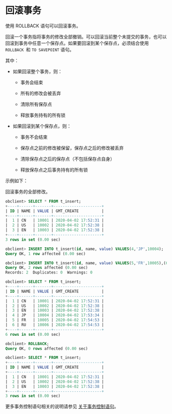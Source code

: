 回滚事务 
=========================

使用 ROLLBACK 语句可以回滚事务。

回滚一个事务指将事务的修改全部撤销。可以回滚当前整个未提交的事务，也可以回滚到事务中任意一个保存点。如果要回滚到某个保存点，必须结合使用 `ROLLBACK `和 `TO SAVEPOINT` 语句。

其中：

* 如果回滚整个事务，则：

  * 事务会结束

    
  
  * 所有的修改会被丢弃

    
  
  * 清除所有保存点

    
  
  * 释放事务持有的所有锁

    
  

  

* 如果回滚到某个保存点，则：

  * 事务不会结束

    
  
  * 保存点之前的修改被保留，保存点之后的修改被丢弃

    
  
  * 清除保存点之后的保存点（不包括保存点自身）

    
  
  * 释放保存点之后事务持有的所有锁

    
  

  




示例如下：

回滚事务的全部修改。

```sql
obclient> SELECT * FROM t_insert;
+----+------+-------+---------------------+
| ID | NAME | VALUE | GMT_CREATE          |
+----+------+-------+---------------------+
|  1 | CN   | 10001 | 2020-04-02 17:52:31 |
|  2 | US   | 10002 | 2020-04-02 17:52:38 |
|  3 | EN   | 10003 | 2020-04-02 17:52:38 |
+----+------+-------+---------------------+
3 rows in set (0.00 sec)

obclient> INSERT INTO t_insert(id, name, value) VALUES(4,'JP',10004);
Query OK, 1 row affected (0.00 sec)

obclient> INSERT INTO t_insert(id, name, value) VALUES(5,'FR',10005),(6,'RU',10006);
Query OK, 2 rows affected (0.00 sec)
Records: 2  Duplicates: 0  Warnings: 0

obclient> SELECT * FROM t_insert;
+----+------+-------+---------------------+
| ID | NAME | VALUE | GMT_CREATE          |
+----+------+-------+---------------------+
|  1 | CN   | 10001 | 2020-04-02 17:52:31 |
|  2 | US   | 10002 | 2020-04-02 17:52:38 |
|  3 | EN   | 10003 | 2020-04-02 17:52:38 |
|  4 | JP   | 10004 | 2020-04-02 17:53:34 |
|  5 | FR   | 10005 | 2020-04-02 17:54:53 |
|  6 | RU   | 10006 | 2020-04-02 17:54:53 |
+----+------+-------+---------------------+
6 rows in set (0.00 sec)

obclient> ROLLBACK;
Query OK, 0 rows affected (0.00 sec)

obclient> SELECT * FROM t_insert;
+----+------+-------+---------------------+
| ID | NAME | VALUE | GMT_CREATE          |
+----+------+-------+---------------------+
|  1 | CN   | 10001 | 2020-04-02 17:52:31 |
|  2 | US   | 10002 | 2020-04-02 17:52:38 |
|  3 | EN   | 10003 | 2020-04-02 17:52:38 |
+----+------+-------+---------------------+
3 rows in set (0.00 sec)
```



更多事务控制语句相关的说明请参见 [关于事务控制语句](t1944134.html#topic-2616078)。

